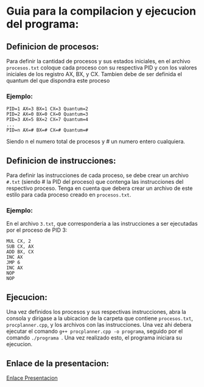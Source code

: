 # Guia para la compilacion y ejecucion del programa:

## Definicion de procesos:

Para definir la cantidad de procesos y sus estados iniciales, en el archivo `procesos.txt` coloque cada proceso con su respectiva PID y con los valores iniciales de los registro AX, BX, y CX.
Tambien debe de ser definida el quantum del que dispondra este proceso

### Ejemplo:

```
PID=1 AX=3 BX=1 CX=3 Quantum=2
PID=2 AX=0 BX=0 CX=0 Quantum=3
PID=3 AX=5 BX=2 CX=7 Quantum=4
...
PID=n AX=# BX=# CX=# Quantum=#
```

Siendo n el numero total de procesos y # un numero entero cualquiera.

## Definicion de instrucciones:

Para definir las instrucciones de cada proceso, se debe crear un archivo `#.txt` (siendo # la PID del proceso) que contenga las instrucciones del respectivo proceso.
Tenga en cuenta que debera crear un archivo de este estilo para cada proceso creado en `procesos.txt`.

### Ejemplo:
En el archivo `3.txt`, que corresponderia a las instrucciones a ser ejecutadas por el proceso de PID 3:

```
MUL CX, 2
SUB CX, AX
ADD BX, CX
INC AX
JMP 6
INC AX
NOP
NOP
```

## Ejecucion:

Una vez definidos los procesos y sus respectivas instrucciones, abra la consola y dirigase a la ubicacion de la carpeta que contiene `procesos.txt`, `procplanner.cpp`, y los archivos con las instrucciones.
Una vez ahi debera ejecutar el comando `g++ procplanner.cpp -o programa`, seguido por el comando `./programa `. Una vez realizado esto, el programa iniciara su ejecucion.

## Enlace de la presentacion:
[Enlace Presentacion](https://www.canva.com/design/DAGvhAimm6I/tXkVz30P7NVksC4lbSTXSA/view?utm_content=DAGvhAimm6I&utm_campaign=designshare&utm_medium=link2&utm_source=sharebutton)
